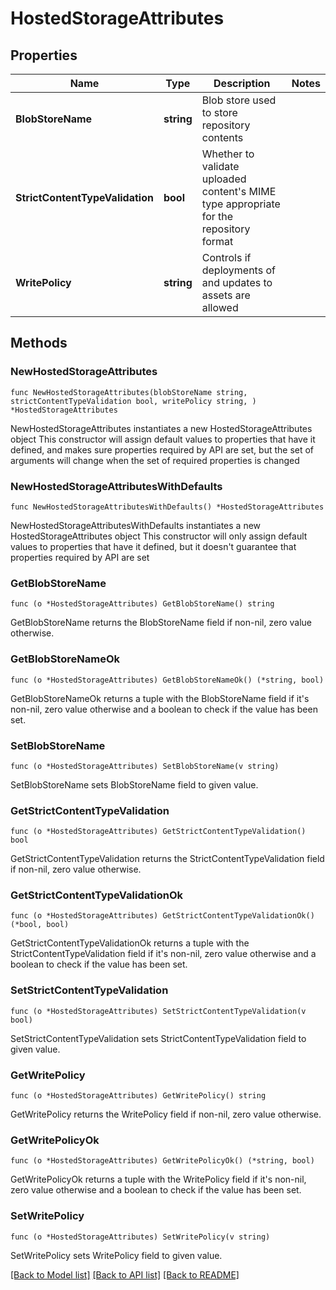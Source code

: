 # HostedStorageAttributes

## Properties

Name | Type | Description | Notes
------------ | ------------- | ------------- | -------------
**BlobStoreName** | **string** | Blob store used to store repository contents | 
**StrictContentTypeValidation** | **bool** | Whether to validate uploaded content&#39;s MIME type appropriate for the repository format | 
**WritePolicy** | **string** | Controls if deployments of and updates to assets are allowed | 

## Methods

### NewHostedStorageAttributes

`func NewHostedStorageAttributes(blobStoreName string, strictContentTypeValidation bool, writePolicy string, ) *HostedStorageAttributes`

NewHostedStorageAttributes instantiates a new HostedStorageAttributes object
This constructor will assign default values to properties that have it defined,
and makes sure properties required by API are set, but the set of arguments
will change when the set of required properties is changed

### NewHostedStorageAttributesWithDefaults

`func NewHostedStorageAttributesWithDefaults() *HostedStorageAttributes`

NewHostedStorageAttributesWithDefaults instantiates a new HostedStorageAttributes object
This constructor will only assign default values to properties that have it defined,
but it doesn't guarantee that properties required by API are set

### GetBlobStoreName

`func (o *HostedStorageAttributes) GetBlobStoreName() string`

GetBlobStoreName returns the BlobStoreName field if non-nil, zero value otherwise.

### GetBlobStoreNameOk

`func (o *HostedStorageAttributes) GetBlobStoreNameOk() (*string, bool)`

GetBlobStoreNameOk returns a tuple with the BlobStoreName field if it's non-nil, zero value otherwise
and a boolean to check if the value has been set.

### SetBlobStoreName

`func (o *HostedStorageAttributes) SetBlobStoreName(v string)`

SetBlobStoreName sets BlobStoreName field to given value.


### GetStrictContentTypeValidation

`func (o *HostedStorageAttributes) GetStrictContentTypeValidation() bool`

GetStrictContentTypeValidation returns the StrictContentTypeValidation field if non-nil, zero value otherwise.

### GetStrictContentTypeValidationOk

`func (o *HostedStorageAttributes) GetStrictContentTypeValidationOk() (*bool, bool)`

GetStrictContentTypeValidationOk returns a tuple with the StrictContentTypeValidation field if it's non-nil, zero value otherwise
and a boolean to check if the value has been set.

### SetStrictContentTypeValidation

`func (o *HostedStorageAttributes) SetStrictContentTypeValidation(v bool)`

SetStrictContentTypeValidation sets StrictContentTypeValidation field to given value.


### GetWritePolicy

`func (o *HostedStorageAttributes) GetWritePolicy() string`

GetWritePolicy returns the WritePolicy field if non-nil, zero value otherwise.

### GetWritePolicyOk

`func (o *HostedStorageAttributes) GetWritePolicyOk() (*string, bool)`

GetWritePolicyOk returns a tuple with the WritePolicy field if it's non-nil, zero value otherwise
and a boolean to check if the value has been set.

### SetWritePolicy

`func (o *HostedStorageAttributes) SetWritePolicy(v string)`

SetWritePolicy sets WritePolicy field to given value.



[[Back to Model list]](../README.md#documentation-for-models) [[Back to API list]](../README.md#documentation-for-api-endpoints) [[Back to README]](../README.md)



